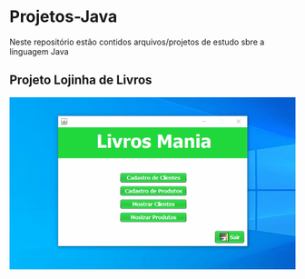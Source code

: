 # Projetos-Java
 Neste repositório estão contidos arquivos/projetos de estudo sbre a linguagem Java
 <br>
<h2>Projeto Lojinha de Livros</h2>
<img src="Gif-Projetos/projeto-Loja_Livros.gif">
